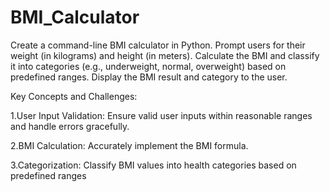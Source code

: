# BMI_Calculator
Create a command-line BMI calculator in Python. Prompt users for their weight (in kilograms) and height (in meters). Calculate the BMI and classify it into categories (e.g., underweight, normal, overweight) based on predefined ranges. Display the BMI result and category to the user.



Key Concepts and Challenges:

1.User Input Validation: Ensure valid user inputs within reasonable ranges and handle errors gracefully.

2.BMI Calculation: Accurately implement the BMI formula.

3.Categorization: Classify BMI values into health categories based on predefined ranges
